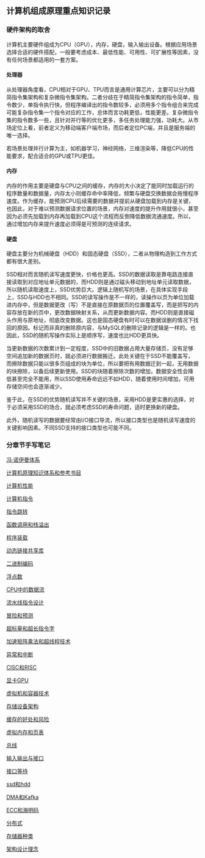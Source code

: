 ## 计算机组成原理重点知识记录

### 硬件架构的取舍

​    计算机主要硬件组成为CPU（GPU），内存，硬盘，输入输出设备。根据应用场景选择合适的硬件搭配，一般要考虑成本、最低性能、可用性、可扩展性等因素，没有任何场景都适用的一套方案。

   #### 处理器

​    从处理器角度看，CPU相对于GPU、TPU而言是通用计算芯片，主要可以分为精简指令集架构和复杂微指令集架构。二者分歧在于精简指令集架构的指令简单，指令数少，单指令执行快，但程序编译出的指令数较多，必须用多个指令组合来完成可能复杂指令集一个指令对应的工作，总体而言功耗更低，性能更差。复杂微指令集的指令数多一些，且针对并行等的优化更多，多任务处理能力强，功耗大。从市场定位上看，前者定义为移动端客户端市场，而后者定位PC端，并且是服务端的唯一选择。

​    若场景处理并行计算为主，如机器学习，神经网络，三维渲染等，降低CPU的性能要求，配合适合的GPU或TPU更佳。

#### 内存

​    内存的作用主要是硬盘与CPU之间的缓存，内存的大小决定了能同时加载运行的程序数量和数据量，内存太小则缓存命中率降低，频繁与硬盘交换数据会拖慢程序速度。作为缓存，能预测CPU后续需要的数据并提前从硬盘加载到内存是关键，也因此，对于难以预测数据请求位置的场景，内存对速度的提升作用就很小，甚至因为必须先加载到内存再加载到CPU这个流程而反倒降低数据流通速度。所以，通过增加内存来提升速度必须得是可预测的连续请求。

#### 硬盘

​    硬盘主要分为机械硬盘（HDD）和固态硬盘（SSD），二者从物理构造到工作方式都有很大差别。

​    SSD相对而言随机读写速度更快，价格也更高。SSD的数据读取是靠电路连接直接读取到对应地址单元数据的，而HDD则是通过磁头移动到地址单元读取数据，所以随机读取速度上，SSD优势巨大。逻辑上随机写的场景，在具体实现手段上，SSD与HDD也不相同。SSD的读写操作是不一样的，读操作以页为单位加载进内存中，但是数据更改（写）不是直接在原数据页的位置覆盖写，而是把写的内容存放在新的页中，更改数据映射关系，从而更新数据内容。而HDD则是直接磁头作用与原地址，彻底改变数据。这也是固态硬盘有时可以在数据误删的情况下找回的原因。标记而非真的删除原内容，与MySQL的删除记录的逻辑是一样的。也因此，SSD的随机写操作实际上是顺序写，速度也比HDD更具快。

​    当更新数据的次数累计到一定程度，SSD中的旧数据占用大量存储页，没有足够空间追加新的数据页时，就必须进行数据搬迁。此处关键在于SSD不能覆盖写，而擦除数据只能以很多页组成的块为单位，所以要把有用数据迁到一起，无用数据的块擦除，以备后续更新使用。SSD的块随着擦除次数的增加，数据安全性会降低甚至完全不能用，所以SSD使用寿命远远不如HDD，随着使用时间增加，可用存储空间也会逐渐减少。

​    鉴于此，在SSD的优势随机读写并不关键的场景，采用HDD是更实惠的选择，对于必须采用SSD的场合，就必须考虑SSD的寿命问题，适时更换新的硬盘。

​    此外，随机读写的数据要经常由I/O接口导流，所以接口类型也是随机读写速度的关键影响因素。不同SSD支持的接口类型也可能不同。

### 分章节手写笔记

[冯·诺伊曼体系](pdf/冯诺伊曼体系.pdf)

[计算机原理知识体系和参考书目](pdf/计算机原理知识体系和参考书目.pdf)

[计算机性能](pdf/计算机性能.pdf)

[计算机指令](pdf/计算机指令.pdf)

[指令跳转](pdf/指令跳转.pdf)

[函数调用和栈溢出](pdf/函数调用和栈溢出.pdf)

[程序装载](pdf/程序装载.pdf)

[动态链接共享库](pdf/动态链接共享库.pdf)

[二进制编码](pdf/二进制编码.pdf)

[浮点数](pdf/浮点数.pdf)

[CPU中的数据流](pdf/cpu中的数据流.pdf)

[流水线指令设计](pdf/流水线指令设计.pdf)

[冒险和预测](pdf/冒险和预测.pdf)

[超标量和超长指令字](pdf/超标量和超长指令字.pdf)

[加速矩阵乘法和超线程技术](pdf/加速矩阵乘法和超线程技术.pdf)

[异常和中断](pdf/异常和中断.pdf)

[CISC和RISC](pdf/CISC和RISC.pdf)

[显卡GPU](pdf/显卡GPU.pdf)

[虚拟机和容器技术](pdf/虚拟机和容器技术.pdf)

[存储设备架构](pdf/存储设备架构.pdf)

[缓存的好处和风险](pdf/缓存的好处和风险.pdf)

[虚拟内存和页表](pdf/虚拟内存和页表.pdf)

[总线](pdf/总线.pdf)

[输入输出与接口](pdf/输出输出与接口.pdf)

[接口等待](pdf/接口等待.pdf)

[ssd和hdd](pdf/ssd和hdd.pdf)

[DMA和Kafka](pdf/DMA和Kafka.pdf)

[ECC和海明码](pdf/ECC和海明码.pdf)

[分布式](pdf/分布式.pdf)

[存储器种类](pdf/存储器种类.pdf)

[架构设计理念](pdf/架构设计理念.pdf)


